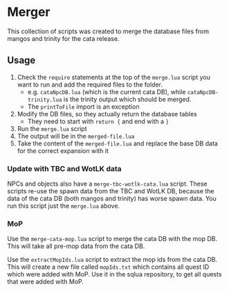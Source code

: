 # Merger

This collection of scripts was created to merge the database files from mangos and trinity for the cata release.

## Usage

1. Check the `require` statements at the top of the `merge.lua` script you want to run and add the required files to the folder.
    - e.g. `cataNpcDB.lua` (which is the current cata DB), while `cataNpcDB-trinity.lua` is the trinity output which should be merged.
    - The `printToFile` import is an exception
2. Modify the DB files, so they actually return the database tables
    - They need to start with `return {` and end with a `}`
3. Run the `merge.lua` script
4. The output will be in the `merged-file.lua`
5. Take the content of the `merged-file.lua` and replace the base DB data for the correct expansion with it

### Update with TBC and WotLK data

NPCs and objects also have a `merge-tbc-wotlk-cata.lua` script. These scripts re-use the spawn data from the TBC and WotLK DB, because the data of the cata DB (both mangos and trinity) has worse spawn data. You run this script just the `merge.lua` above.

### MoP

Use the `merge-cata-mop.lua` script to merge the cata DB with the mop DB. This will take all pre-mop data from the cata DB.

Use the `extractMopIds.lua` script to extract the mop ids from the cata DB. This will create a new file called `mopIds.txt` which contains all quest ID which were added with MoP. Use it in the sqlua repository, to get all quests that were added with MoP.
